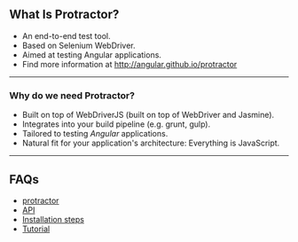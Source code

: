 ##  What Is Protractor?

* An end-to-end test tool.
* Based on Selenium WebDriver.
* Aimed at testing Angular applications.
* Find more information at http://angular.github.io/protractor

---

### Why do we need Protractor?

* Built on top of WebDriverJS (built on top of WebDriver and Jasmine).
* Integrates into your build pipeline (e.g. grunt, gulp).
* Tailored to testing *Angular* applications.
* Natural fit for your application's architecture: Everything is JavaScript.

---
## FAQs
* [protractor](https://github.com/angular/protractor/blob/master/docs/faq.md)
* [API](http://www.protractortest.org/#/api)
* [Installation steps](http://www.protractortest.org/#/protractor-setup)
* [Tutorial](http://www.protractortest.org/#/tutorial)
